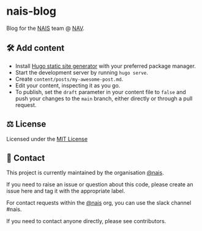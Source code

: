 # nais-blog

Blog for the [NAIS](https://nais.io) team @ [NAV](https://nav.no).

## 🛠 Add content

* Install [Hugo static site generator](https://gohugo.io/) with your preferred package manager.
* Start the development server by running `hugo serve`.
* Create `content/posts/my-awesome-post.md`.
* Edit your content, inspecting it as you go.
* To publish, set the `draft` parameter in your content file to `false` and push your changes to the `main` branch, either directly or through a pull request.

## ⚖️ License

Licensed under the [MIT License](LICENSE)

## 👥 Contact

This project is currently maintained by the organisation [@nais](https://github.com/nais).

If you need to raise an issue or question about this code, please create an issue here and tag it with the appropriate label.

For contact requests within the [@nais](https://github.com/nais) org, you can use the slack channel #nais.

If you need to contact anyone directly, please see contributors.
